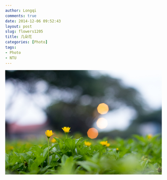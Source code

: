 ```yaml
---
author: Longqi
comments: true
date: 2014-12-06 09:52:43
layout: post
slug: flowers1205
title: 几朵花
categories: [Photo]
tags:
- Photo
- NTU
---
```

<img src="/public/images/photos/img8689.jpg" alt="Photo"/>

